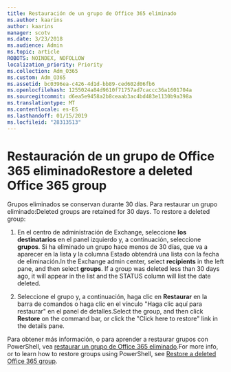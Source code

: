 ```yaml
---
title: Restauración de un grupo de Office 365 eliminado
ms.author: kaarins
author: kaarins
manager: scotv
ms.date: 3/23/2018
ms.audience: Admin
ms.topic: article
ROBOTS: NOINDEX, NOFOLLOW
localization_priority: Priority
ms.collection: Adm_O365
ms.custom: Adm_O365
ms.assetid: bc0396ea-c426-4d1d-bb89-ced602d06fb6
ms.openlocfilehash: 1255024a84d9610f71757ad7caccc36a1601704a
ms.sourcegitcommit: d6ea5e9458a2b8ceaab3ac4bd483e1130b9a398a
ms.translationtype: MT
ms.contentlocale: es-ES
ms.lasthandoff: 01/15/2019
ms.locfileid: "28313513"
---
```

# <a name="restore-a-deleted-office-365-group"></a><span data-ttu-id="d3a66-102">Restauración de un grupo de Office 365 eliminado</span><span class="sxs-lookup"><span data-stu-id="d3a66-102">Restore a deleted Office 365 group</span></span>

<span data-ttu-id="d3a66-p101">Grupos eliminados se conservan durante 30 días. Para restaurar un grupo eliminado:</span><span class="sxs-lookup"><span data-stu-id="d3a66-p101">Deleted groups are retained for 30 days. To restore a deleted group:</span></span>
  
1. <span data-ttu-id="d3a66-p102">En el centro de administración de Exchange, seleccione **los destinatarios** en el panel izquierdo y, a continuación, seleccione **grupos**. Si ha eliminado un grupo hace menos de 30 días, que va a aparecer en la lista y la columna Estado obtendrá una lista con la fecha de eliminación.</span><span class="sxs-lookup"><span data-stu-id="d3a66-p102">In the Exchange admin center, select **recipients** in the left pane, and then select **groups**. If a group was deleted less than 30 days ago, it will appear in the list and the STATUS column will list the date deleted.</span></span>
    
2. <span data-ttu-id="d3a66-107">Seleccione el grupo y, a continuación, haga clic en **Restaurar** en la barra de comandos o haga clic en el vínculo "Haga clic aquí para restaurar" en el panel de detalles.</span><span class="sxs-lookup"><span data-stu-id="d3a66-107">Select the group, and then click **Restore** on the command bar, or click the "Click here to restore" link in the details pane.</span></span> 
    
<span data-ttu-id="d3a66-108">Para obtener más información, o para aprender a restaurar grupos con PowerShell, vea [restaurar un grupo de Office 365 eliminado](https://go.microsoft.com/fwlink/?linkid=867802).</span><span class="sxs-lookup"><span data-stu-id="d3a66-108">For more info, or to learn how to restore groups using PowerShell, see [Restore a deleted Office 365 group](https://go.microsoft.com/fwlink/?linkid=867802).</span></span>
  

